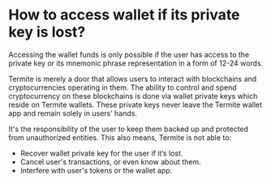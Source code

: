 # How to access wallet if its private key is lost?

Accessing the wallet funds is only possible if the user has access to the private key or its mnemonic phrase representation in a form of 12-24 words.

Termite is merely a door that allows users to interact with blockchains and cryptocurrencies operating in them. The ability to control and spend cryptocurrency on these blockchains is done via wallet private keys which reside on Termite wallets. These private keys never leave the Termite wallet app and remain solely in users’ hands.

It's the responsibility of the user to keep them backed up and protected from unauthorized entities. This also means, Termite is not able to:

- Recover wallet private key for the user if it’s lost.
- Cancel user's transactions, or even know about them.
- Interfere with user's tokens or the wallet app.


